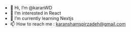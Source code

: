 - 👋 Hi, I’m @karanWD
- 👀 I’m interested in React
- 🌱 I’m currently learning Nextjs
- 📫 How to reach me :  karanshamspirzadeh@gmail.com

<!---
karanWD/karanWD is a ✨ special ✨ repository because its `README.md` (this file) appears on your GitHub profile.
You can click the Preview link to take a look at your changes.
--->
